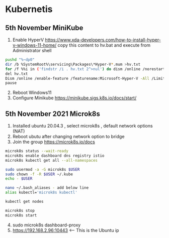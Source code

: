 # Kubernetis

## 5th November MiniKube

1. Enable HyperV https://www.xda-developers.com/how-to-install-hyper-v-windows-11-home/
copy this content to hv.bat and execute from Administrator shell 
```bash
pushd "%~dp0"
dir /b %SystemRoot%\servicing\Packages\*Hyper-V*.mum >hv.txt
for /f %%i in ('findstr /i . hv.txt 2^>nul') do dism /online /norestart /add-package:"%SystemRoot%\servicing\Packages\%%i"
del hv.txt
Dism /online /enable-feature /featurename:Microsoft-Hyper-V -All /LimitAccess /ALL
pause
```
2. Reboot Windows11
3. Configure Minikube https://minikube.sigs.k8s.io/docs/start/

## 5th November 2021 Microk8s

1. Installed ubuntu 20.04.3 , select microk8s , default network options (NAT)
2. Reboot ubutu after changing network option to bridge
3. Join the group  https://microk8s.io/docs
```bash
microk8s status --wait-ready
microk8s enable dashboard dns registry istio
microk8s kubectl get all --all-namespaces

sudo usermod -a -G microk8s $USER
sudo chown -f -R $USER ~/.kube
echo - $USER

nano ~/.bash_aliases - add below line 
alias kubectl='microk8s kubectl'

kubectl get nodes

microk8s stop
microk8s start
``` 
4. sudo microk8s dashboard-proxy
5. https://192.168.2.96:10443 <-- This is the Ubuntu ip

